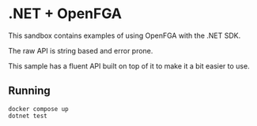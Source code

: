 # .NET + OpenFGA

This sandbox contains examples of using OpenFGA with the .NET SDK.

The raw API is string based and error prone.

This sample has a fluent API built on top of it to make it a bit easier to use.

## Running

```shell
docker compose up
dotnet test
```
